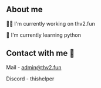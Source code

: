 



## About me
👩‍💻 I'm currently working on thv2.fun

🧠 I'm currently learning python



## Contact with me 🤴

Mail - admin@thv2.fun

Discord - thishelper

